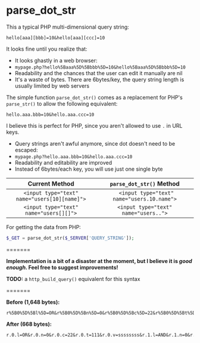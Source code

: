parse_dot_str
=============

This a typical PHP multi-dimensional query string:

    hello[aaa][bbb]=10&hello[aaa][ccc]=10

It looks fine until you realize that:

- It looks ghastly in a web browser: 
 - `mypage.php?hello%5Baaa%5D%5Bbbb%5D=10&hello%5Baaa%5D%5Bbbb%5D=10`
- Readability and the chances that the user can edit it manually are nil
- It's a waste of bytes. There are 6bytes/key, the query string length is usually limited by web servers

The simple function `parse_dot_str()` comes as a replacement for PHP's `parse_str()` to allow the following equivalent:

    hello.aaa.bbb=10&hello.aaa.ccc=10

I believe this is perfect for PHP, since you aren't allowed to use `.` in URL keys.

- Query strings aren't awful anymore, since dot doesn't need to be escaped:
 - `mypage.php?hello.aaa.bbb=10&hello.aaa.ccc=10`
- Readability and editability are improved 
- Instead of 6bytes/each key, you will use just one single byte

| Current Method | `parse_dot_str()` Method |
| :---: | :---: |
| `<input type="text" name="users[10][name]">` | ` <input type="text" name="users.10.name">` |
| `<input type="text" name="users[][]">` | `<input type="text" name="users..">` |


For getting the data from PHP:

```php
$_GET = parse_dot_str($_SERVER['QUERY_STRING']);
```

=======

**Implementation is a bit of a disaster at the moment, but I believe it is _good enough_. Feel free to suggest improvements!**

**TODO:** a `http_build_query()` equivalent for this syntax

=======

**Before (1,648 bytes):**

    r%5B0%5D%5Bl%5D=OR&r%5B0%5D%5Bn%5D=0&r%5B0%5D%5Bc%5D=22&r%5B0%5D%5Bt%5D=111&r%5B0%5D%5Bv%5D=ssssssss&r%5B1%5D%5Bl%5D=AND&r%5B1%5D%5Bn%5D=0&r%5B1%5D%5Bc%5D=22&r%5B1%5D%5Bt%5D=111&r%5B1%5D%5Bv%5D=ddddddddd&r%5B2%5D%5Bl%5D=OR&r%5B2%5D%5Bs%5D%5B0%5D%5Bl%5D=OR&r%5B2%5D%5Bs%5D%5B0%5D%5Bn%5D=0&r%5B2%5D%5Bs%5D%5B0%5D%5Bc%5D=22&r%5B2%5D%5Bs%5D%5B0%5D%5Bt%5D=111&r%5B2%5D%5Bs%5D%5B0%5D%5Bv%5D=aaaaaaa&r%5B2%5D%5Bs%5D%5B1%5D%5Bl%5D=AND&r%5B2%5D%5Bs%5D%5B1%5D%5Bn%5D=1&r%5B2%5D%5Bs%5D%5B1%5D%5Bc%5D=22&r%5B2%5D%5Bs%5D%5B1%5D%5Bt%5D=333&r%5B2%5D%5Bs%5D%5B1%5D%5Bv%5D=&r%5B2%5D%5Bs%5D%5B2%5D%5Bl%5D=OR&r%5B2%5D%5Bs%5D%5B2%5D%5Bn%5D=0&r%5B2%5D%5Bs%5D%5B2%5D%5Bc%5D=22&r%5B2%5D%5Bs%5D%5B2%5D%5Bt%5D=111&r%5B2%5D%5Bs%5D%5B2%5D%5Bv%5D=dddddddd&r%5B2%5D%5Bs%5D%5B3%5D%5Bl%5D=AND&r%5B2%5D%5Bs%5D%5B3%5D%5Bn%5D=0&r%5B2%5D%5Bs%5D%5B3%5D%5Bc%5D=22&r%5B2%5D%5Bs%5D%5B3%5D%5Bt%5D=111&r%5B2%5D%5Bs%5D%5B3%5D%5Bv%5D=&r%5B2%5D%5Bs%5D%5B4%5D%5Bl%5D=OR&r%5B2%5D%5Bs%5D%5B4%5D%5Bs%5D%5B0%5D%5Bl%5D=OR&r%5B2%5D%5Bs%5D%5B4%5D%5Bs%5D%5B0%5D%5Bn%5D=1&r%5B2%5D%5Bs%5D%5B4%5D%5Bs%5D%5B0%5D%5Bc%5D=22&r%5B2%5D%5Bs%5D%5B4%5D%5Bs%5D%5B0%5D%5Bt%5D=333&r%5B2%5D%5Bs%5D%5B4%5D%5Bs%5D%5B0%5D%5Bv%5D=&r%5B2%5D%5Bs%5D%5B4%5D%5Bs%5D%5B1%5D%5Bl%5D=AND&r%5B2%5D%5Bs%5D%5B4%5D%5Bs%5D%5B1%5D%5Bn%5D=1&r%5B2%5D%5Bs%5D%5B4%5D%5Bs%5D%5B1%5D%5Bc%5D=22&r%5B2%5D%5Bs%5D%5B4%5D%5Bs%5D%5B1%5D%5Bt%5D=333&r%5B2%5D%5Bs%5D%5B4%5D%5Bs%5D%5B1%5D%5Bv%5D=&r%5B2%5D%5Bs%5D%5B4%5D%5Bs%5D%5B2%5D%5Bl%5D=OR&r%5B2%5D%5Bs%5D%5B4%5D%5Bs%5D%5B2%5D%5Bn%5D=0&r%5B2%5D%5Bs%5D%5B4%5D%5Bs%5D%5B2%5D%5Bc%5D=22&r%5B2%5D%5Bs%5D%5B4%5D%5Bs%5D%5B2%5D%5Bt%5D=111&r%5B2%5D%5Bs%5D%5B4%5D%5Bs%5D%5B2%5D%5Bv%5D=sdfsdf&page=1&perPage=20

**After (668 bytes):**

    r.0.l=OR&r.0.n=0&r.0.c=22&r.0.t=111&r.0.v=ssssssss&r.1.l=AND&r.1.n=0&r.1.c=22&r.1.t=111&r.1.v=ddddddddd&r.2.l=OR&r.2.s.0.l=OR&r.2.s.0.n=0&r.2.s.0.c=22&r.2.s.0.t=111&r.2.s.0.v=aaaaaaa&r.2.s.1.l=AND&r.2.s.1.n=1&r.2.s.1.c=22&r.2.s.1.t=333&r.2.s.1.v=&r.2.s.2.l=OR&r.2.s.2.n=0&r.2.s.2.c=22&r.2.s.2.t=111&r.2.s.2.v=dddddddd&r.2.s.3.l=AND&r.2.s.3.n=0&r.2.s.3.c=22&r.2.s.3.t=111&r.2.s.3.v=&r.2.s.4.l=OR&r.2.s.4.s.0.l=OR&r.2.s.4.s.0.n=1&r.2.s.4.s.0.c=22&r.2.s.4.s.0.t=333&r.2.s.4.s.0.v=&r.2.s.4.s.1.l=AND&r.2.s.4.s.1.n=1&r.2.s.4.s.1.c=22&r.2.s.4.s.1.t=333&r.2.s.4.s.1.v=&r.2.s.4.s.2.l=OR&r.2.s.4.s.2.n=0&r.2.s.4.s.2.c=22&r.2.s.4.s.2.t=111&r.2.s.4.s.2.v=sdfsdf&page=1&perPage=20

